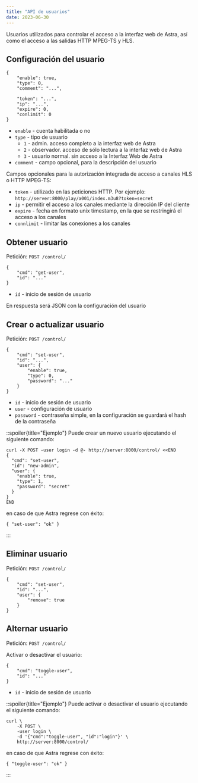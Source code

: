 ```yaml
---
title: "API de usuarios"
date: 2023-06-30
---
```


Usuarios utilizados para controlar el acceso a la interfaz web de Astra, así como el acceso a las salidas HTTP MPEG-TS y HLS.

## Configuración del usuario[](https://help.cesbo.com/astra/admin-guide/api/user#user-configuration)

```
{
    "enable": true,
    "type": 0,
    "comment": "...",

    "token": "...",
    "ip": "...",
    "expire": 0,
    "conlimit": 0
}
```

- `enable` - cuenta habilitada o no
- `type` - tipo de usuario
    - `1` - admin. acceso completo a la interfaz web de Astra
    - `2` - observador. acceso de sólo lectura a la interfaz web de Astra
    - `3` - usuario normal. sin acceso a la Interfaz Web de Astra
- `comment` - campo opcional, para la descripción del usuario

Campos opcionales para la autorización integrada de acceso a canales HLS o HTTP MPEG-TS:

- `token` - utilizado en las peticiones HTTP. Por ejemplo: `http://server:8000/play/a001/index.m3u8?token=secret`
- `ip` - permitir el acceso a los canales mediante la dirección IP del cliente
- `expire` - fecha en formato unix timestamp, en la que se restringirá el acceso a los canales
- `connlimit` - limitar las conexiones a los canales

## Obtener usuario[](https://help.cesbo.com/astra/admin-guide/api/user#get-user)

Petición: `POST /control/`

```
{
    "cmd": "get-user",
    "id": "..."
}
```

- `id` - inicio de sesión de usuario

En respuesta será JSON con la configuración del usuario

## Crear o actualizar usuario[](https://help.cesbo.com/astra/admin-guide/api/user#create-or-update-user)

Petición: `POST /control/`

```
{
    "cmd": "set-user",
    "id": "...",
    "user": {
        "enable": true,
        "type": 0,
        "password": "..."
    }
}
```

- `id` - inicio de sesión de usuario
- `user` - configuración de usuario
- `password` - contraseña simple, en la configuración se guardará el hash de la contraseña

::spoiler{title="Ejemplo"} Puede crear un nuevo usuario ejecutando el siguiente comando:

```
curl -X POST -user login -d @- http://server:8000/control/ <<END
{
  "cmd": "set-user",
  "id": "new-admin",
  "user": {
    "enable": true,
    "type": 1,
    "password": "secret"
  }
}
END
```

en caso de que Astra regrese con éxito:

```
{ "set-user": "ok" }
``` 
:::

## Eliminar usuario[](https://help.cesbo.com/astra/admin-guide/api/user#remove-user)

Petición: `POST /control/`

```
{
    "cmd": "set-user",
    "id": "...",
    "user": {
        "remove": true
    }
}
```

## Alternar usuario[](https://help.cesbo.com/astra/admin-guide/api/user#toggle-user)

Petición: `POST /control/`

Activar o desactivar el usuario:

```
{
    "cmd": "toggle-user",
    "id": "..."
}
```

- `id` - inicio de sesión de usuario

::spoiler{title="Ejemplo"} Puede activar o desactivar el usuario ejecutando el siguiente comando:

```
curl \
    -X POST \
    -user login \
    -d '{"cmd":"toggle-user", "id":"login"}' \
    http://server:8000/control/
```

en caso de que Astra regrese con éxito:

```
{ "toggle-user": "ok" }
```
:::
